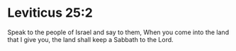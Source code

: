 # Leviticus 25:2

Speak to the people of Israel and say to them, When you come into the land that I give you, the land shall keep a Sabbath to the Lord.
